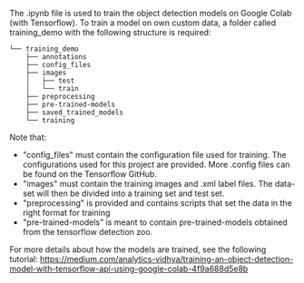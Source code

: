 The .ipynb file is used to train the object detection models on Google Colab (with Tensorflow). 
To train a model on own custom data, a folder called training_demo with the following structure is required:

    └── training_demo
        ├── annotations
        ├── config_files
        ├── images
        │   ├── test
        │   └── train
        ├── preprocessing
        ├── pre-trained-models
        ├── saved_trained_models
        └── training

Note that:
- "config_files" must contain the configuration file used for training. The configurations used for this project are provided. More .config files can be found on the Tensorflow GitHub.
- "images" must contain the training images and .xml label files. The data-set will then be divided into a training set and test set. 
- "preprocessing" is provided and contains scripts that set the data in the right format for training
- "pre-trained-models" is meant to contain pre-trained-models obtained from the tensorflow detection zoo.

For more details about how the models are trained, see the following tutorial: https://medium.com/analytics-vidhya/training-an-object-detection-model-with-tensorflow-api-using-google-colab-4f9a688d5e8b 




